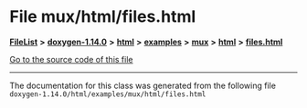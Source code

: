 

# File mux/html/files.html



[**FileList**](files.md) **>** [**doxygen-1.14.0**](dir_9d5bad020669189c90cda983471be5d0.md) **>** [**html**](dir_05d1fd8a7cdd04f638f8b23196de02e2.md) **>** [**examples**](dir_aa52e73a32d193037813a53dcfe817b6.md) **>** [**mux**](dir_4326963d12fa1d64c0e99b1caca435ed.md) **>** [**html**](dir_ad367ac560c23093b005e99df2c54428.md) **>** [**files.html**](mux_2html_2files_8html.md)

[Go to the source code of this file](mux_2html_2files_8html_source.md)





































































------------------------------
The documentation for this class was generated from the following file `doxygen-1.14.0/html/examples/mux/html/files.html`

